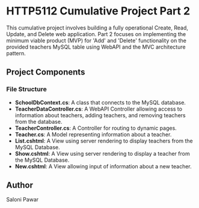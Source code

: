 # HTTP5112 Cumulative Project Part 2

This cumulative project involves building a fully operational Create, Read, Update, and Delete web application. Part 2 focuses on implementing the minimum viable product (MVP) for 'Add' and 'Delete' functionality on the provided teachers MySQL table using WebAPI and the MVC architecture pattern.

## Project Components

### File Structure

- **SchoolDbContext.cs**: A class that connects to the MySQL database.
- **TeacherDataController.cs**: A WebAPI Controller allowing access to information about teachers, adding teachers, and removing teachers from the database.
- **TeacherController.cs**: A Controller for routing to dynamic pages.
- **Teacher.cs**: A Model representing information about a teacher.
- **List.cshtml**: A View using server rendering to display teachers from the MySQL Database.
- **Show.cshtml**: A View using server rendering to display a teacher from the MySQL Database.
- **New.cshtml**: A View allowing input of information about a new teacher.

## Author 
Saloni Pawar

